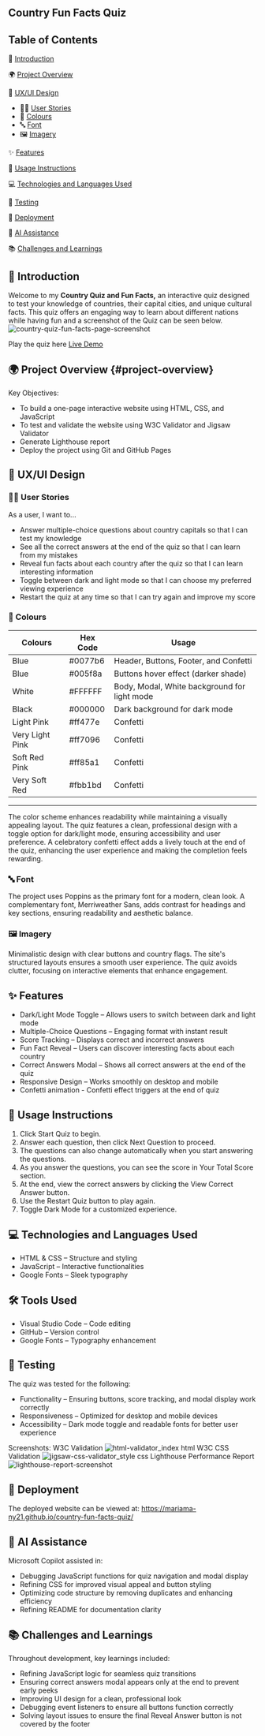 ## Country Fun Facts Quiz

## Table of Contents

📌 [Introduction](#introduction)  

🌍 [Project Overview](#project-overview)  

🎨 [UX/UI Design](#uxui-design)  
   - 🧑‍💻 [User Stories](#user-stories)  
   - 🎨 [Colours](#colours)  
   - 🔤 [Font](#font)  
   - 🖼️ [Imagery](#imagery)  

✨ [Features](#features)  

📜 [Usage Instructions](#usage-instructions)  

💻 [Technologies and Languages Used](#technologies-and-languages-used)  

🧪 [Testing](#testing)  

🚀 [Deployment](#deployment)  

🤖 [AI Assistance](#ai-assistance)  

📚 [Challenges and Learnings](#challenges-and-learnings)  



## 📌 Introduction

Welcome to my **Country Quiz and Fun Facts,** an interactive quiz designed to test your knowledge of countries, their capital cities, and unique cultural facts. This quiz offers an engaging way to learn about different nations while having fun and a screenshot of the Quiz can be seen below.  ![country-quiz-fun-facts-page-screenshot](https://github.com/user-attachments/assets/c3be480a-57ab-4acc-a7a7-c8660913830a)

Play the quiz here [Live Demo](https://mariama-ny21.github.io/country-fun-facts-quiz)

## 🌍 Project Overview {#project-overview}

Key Objectives:

- To build a one-page interactive website using HTML, CSS, and JavaScript
- To test and validate the website using W3C Validator and Jigsaw Validator
- Generate Lighthouse report
- Deploy the project using Git and GitHub Pages

## 🎨 UX/UI Design

### 🧑‍💻 User Stories
As a user, I want to...
- Answer multiple-choice questions about country capitals so that I can test my knowledge
- See all the correct answers at the end of the quiz so that I can learn from my mistakes
- Reveal fun facts about each country after the quiz so that I can learn interesting information
- Toggle between dark and light mode so that I can choose my preferred viewing experience
- Restart the quiz at any time so that I can try again and improve my score

### 🎨 Colours
| **Colours** | **Hex Code**  | **Usage** |
|------------|--------------|------------------------------|
| Blue       | #0077b6      | Header, Buttons, Footer, and Confetti |
| Blue       | #005f8a      | Buttons hover effect (darker shade) |
| White      | #FFFFFF      | Body, Modal, White background for light mode |
| Black      | #000000      | Dark background for dark mode |
| Light Pink | #ff477e      | Confetti |
| Very Light Pink| #ff7096  | Confetti |
|Soft Red Pink | #ff85a1 | Confetti |
| Very Soft Red   | #fbb1bd | Confetti |
-----

The color scheme enhances readability while maintaining a visually appealing layout. The quiz features a clean, professional design with a toggle option for dark/light mode, ensuring accessibility and user preference. A celebratory confetti effect adds a lively touch at the end of the quiz, enhancing the user experience and making the completion feels rewarding. 

### 🔤 Font

The project uses Poppins as the primary font for a modern, clean look. A complementary font, Merriweather Sans, adds contrast for headings and key sections, ensuring readability and aesthetic balance.

### 🖼️ Imagery

Minimalistic design with clear buttons and country flags. The site's structured layouts ensures a smooth user experience. The quiz avoids clutter, focusing on interactive elements that enhance engagement.

## ✨ Features

- Dark/Light Mode Toggle – Allows users to switch between dark and light mode 
- Multiple-Choice Questions – Engaging format with instant result
- Score Tracking – Displays correct and incorrect answers
- Fun Fact Reveal – Users can discover interesting facts about each country
- Correct Answers Modal – Shows all correct answers at the end of the quiz
- Responsive Design – Works smoothly on desktop and mobile
- Confetti animation - Confetti effect triggers at the end of quiz

## 📜 Usage Instructions

1. Click Start Quiz to begin.
2. Answer each question, then click Next Question to proceed.
3. The questions can also change automatically when you start answering the questions.
4. As you answer the questions, you can see the score in Your Total Score section.
5. At the end, view the correct answers by clicking the View Correct Answer button.
6. Use the Restart Quiz button to play again.
7. Toggle Dark Mode for a customized experience.

## 💻 Technologies and Languages Used

- HTML & CSS – Structure and styling
- JavaScript – Interactive functionalities
- Google Fonts – Sleek typography

## 🛠️ Tools Used

- Visual Studio Code – Code editing
- GitHub – Version control
- Google Fonts – Typography enhancement

## 🧪 Testing

The quiz was tested for the following:

- Functionality – Ensuring buttons, score tracking, and modal display work correctly
- Responsiveness – Optimized for desktop and mobile devices
- Accessibility – Dark mode toggle and readable fonts for better user experience

Screenshots:
W3C Validation
![html-validator_index html](https://github.com/user-attachments/assets/9ca5fd57-02bf-48f6-9c1b-85017ce61388)
W3C CSS Validation
![jigsaw-css-validator_style css](https://github.com/user-attachments/assets/8ced2687-4b61-4a70-bcdd-c331d6b192eb)
Lighthouse Performance Report
![lighthouse-report-screenshot](https://github.com/user-attachments/assets/9881d772-a15c-4c95-a217-a74b933b935b)

## 🚀 Deployment

The deployed website can be viewed at: https://mariama-ny21.github.io/country-fun-facts-quiz/

## 🤖 AI Assistance

Microsoft Copilot assisted in:

- Debugging JavaScript functions for quiz navigation and modal display
- Refining CSS for improved visual appeal and button styling
- Optimizing code structure by removing duplicates and enhancing efficiency
- Refining README for documentation clarity

## 📚 Challenges and Learnings

Throughout development, key learnings included:

- Refining JavaScript logic for seamless quiz transitions
- Ensuring correct answers modal appears only at the end to prevent early peeks
- Improving UI design for a clean, professional look
- Debugging event listeners to ensure all buttons function correctly
- Solving layout issues to ensure the final Reveal Answer button is not covered by the footer

